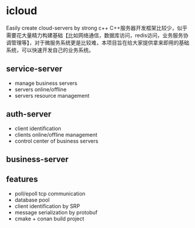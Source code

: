 # icloud
Easily create cloud-servers by strong c++
C++服务器开发框架比较少，似乎需要花大量精力构建基础【比如网络通信，数据库访问，redis访问，业务服务协调管理等】，对于微服务系统更是比较难，本项目旨在给大家提供拿来即用的基础系统，可以快速开发自己的业务系统。

## service-server
+ manage business servers
+ servers online/offline
+ servers resource management

## auth-server
+ client identification
+ clients online/offline management
+ control center of business servers

## business-server


## features
+ poll/epoll tcp communication
+ database pool
+ client identification by SRP
+ message serialization by protobuf
+ cmake + conan build project

